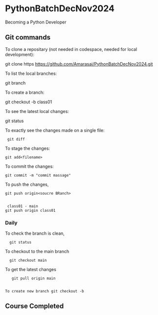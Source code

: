 # PythonBatchDecNov2024
Becoming a Python Developer

## Git commands

To clone a repositary (not needed in codespace, needed for local development):



git clone https https://github.com/Amarasai/PythonBatchDecNov2024.git


To list the local branches:


   git branch


To create a branch:


   git checkout -b class01


To see the latest local changes:


   git status


To exactly see the changes made on a single file:
  
     git diff


To stage the changes:

    git add<filename>


To commit the changes:

    git commit -m "commit massage"


To push the changes,

    git push origin<soucre BRanch>


     class01 - main
    git push origin class01



### Daily



  To check the branch is clean,

      git status


  To checkout to the main branch

      git checkout main


   To get the latest changes


       git pull origin main


    To create new branch git checkout -b


## Course Completed  
   
   
   